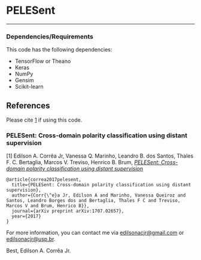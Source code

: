 # PELESent
---


### Dependencies/Requirements

This code has the following dependencies:

- TensorFlow or Theano
- Keras
- NumPy
- Gensim
- Scikit-learn



## References

Please cite [1](#pelesent:-cross-domain-polarity-classification-using-distant-supervision) if using this code.

### PELESent: Cross-domain polarity classification using distant supervision

[1] Edilson A. Corrêa Jr, Vanessa Q. Marinho, Leandro B. dos Santos, Thales F. C. Bertaglia, Marcos V. Treviso, Henrico B. Brum, [*PELESent: Cross-domain polarity classification using distant supervision*](https://arxiv.org/abs/1707.02657)

```
@article{correa2017pelesent,
  title={PELESent: Cross-domain polarity classification using distant supervision},
  author={Corr{\^e}a Jr, Edilson A and Marinho, Vanessa Queiroz and Santos, Leandro Borges dos and Bertaglia, Thales F C and Treviso, Marcos V and Brum, Henrico B}},
  journal={arXiv preprint arXiv:1707.02657},
  year={2017}
}
```


For more information, you can contact me via edilsonacjr@gmail.com or edilsonacjr@usp.br.


Best, Edilson A. Corrêa Jr.
